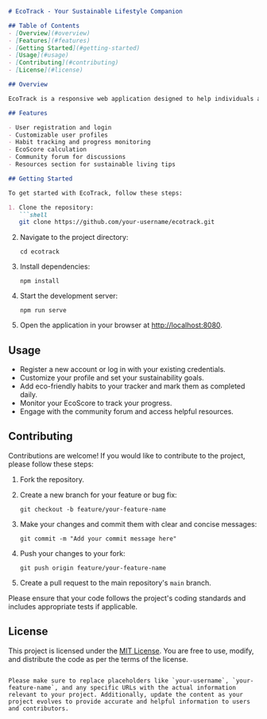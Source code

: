 
```markdown
# EcoTrack - Your Sustainable Lifestyle Companion

## Table of Contents
- [Overview](#overview)
- [Features](#features)
- [Getting Started](#getting-started)
- [Usage](#usage)
- [Contributing](#contributing)
- [License](#license)

## Overview

EcoTrack is a responsive web application designed to help individuals adopt and maintain a more sustainable lifestyle. It allows users to track their eco-friendly habits, set sustainability goals, and engage with a community of like-minded individuals. This README provides information on how to use and contribute to the project.

## Features

- User registration and login
- Customizable user profiles
- Habit tracking and progress monitoring
- EcoScore calculation
- Community forum for discussions
- Resources section for sustainable living tips

## Getting Started

To get started with EcoTrack, follow these steps:

1. Clone the repository:
   ```shell
   git clone https://github.com/your-username/ecotrack.git
   ```

2. Navigate to the project directory:
   ```shell
   cd ecotrack
   ```

3. Install dependencies:
   ```shell
   npm install
   ```

4. Start the development server:
   ```shell
   npm run serve
   ```

5. Open the application in your browser at [http://localhost:8080](http://localhost:8080).

## Usage

- Register a new account or log in with your existing credentials.
- Customize your profile and set your sustainability goals.
- Add eco-friendly habits to your tracker and mark them as completed daily.
- Monitor your EcoScore to track your progress.
- Engage with the community forum and access helpful resources.

## Contributing

Contributions are welcome! If you would like to contribute to the project, please follow these steps:

1. Fork the repository.
2. Create a new branch for your feature or bug fix:
   ```shell
   git checkout -b feature/your-feature-name
   ```

3. Make your changes and commit them with clear and concise messages:
   ```shell
   git commit -m "Add your commit message here"
   ```

4. Push your changes to your fork:
   ```shell
   git push origin feature/your-feature-name
   ```

5. Create a pull request to the main repository's `main` branch.

Please ensure that your code follows the project's coding standards and includes appropriate tests if applicable.

## License

This project is licensed under the [MIT License](LICENSE). You are free to use, modify, and distribute the code as per the terms of the license.
```

Please make sure to replace placeholders like `your-username`, `your-feature-name`, and any specific URLs with the actual information relevant to your project. Additionally, update the content as your project evolves to provide accurate and helpful information to users and contributors.